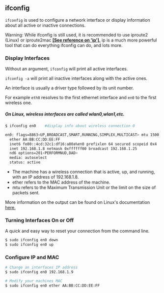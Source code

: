 ---
---

ifconfig
--

`ifconfig` is used to configure a network interface or display information about all active or inactive connections.

<div class="alert alert-warning">
<a href="#"></a>Warning: While ifconfig is still used, it is recommended to use iproute2 (Linux) or iproute2mac <a href="commands/ip" style="font-weight:bold;">[See reference on 'ip'].</a> ip is a much more powerful tool that can do everything ifconfig can do, and lots more.
</div>

<!--more-->

### Display Interfaces

Without an argument, `ifconfig` will print all active interfaces.

`ifconfig -a` will print all inactive interfaces along with the active ones.

An interface is usually a driver type followed by its unit number. 

For example `eth0` resolves to the first ethernet interface and `en0` to the first wireless one.

##### *On Linux, wireless interfaces are called wlan0,wlan1,etc.*

~~~ bash
$ ifconfig en0    #display info about wireless connection 0

en0: flags=8863<UP,BROADCAST,SMART,RUNNING,SIMPLEX,MULTICAST> mtu 1500
  ether AA:BB:CC:DD:EE:FF
  inet6 fe80::4cd:32c1:df16:a80a%en0 prefixlen 64 secured scopeid 0x4 
  inet 192.168.1.8 netmask 0xffffff00 broadcast 192.168.1.25
  nd6 options=201<PERFORMNUD,DAD>
  media: autoselect
  status: active
~~~
- The machine has a wireless connection that is active, up, and running, with an IP address of 192.168.1.8.
- ether refers to the MAC address of the machine.
- mtu refers to the Maximum Transmission Unit or the limit on the size of packets sent.

More information on the output can be found on Linux's documentation <a href="http://linuxcommand.org/man_pages/ifconfig8.html" target="_blank">here.</a>

### Turning Interfaces On or Off

A quick and easy way to reset your connection from the command line.

~~~ bash
$ sudo ifconfig en0 down
$ sudo ifconfig en0 up
~~~

### Configure IP and MAC

~~~ bash
# Change an interfaces IP address 
$ sudo ifconfig en0 192.168.1.9

# Modify your machines MAC
$ sudo ifconfig en0 ether AA:BB:CC:DD:EE:FF
~~~
